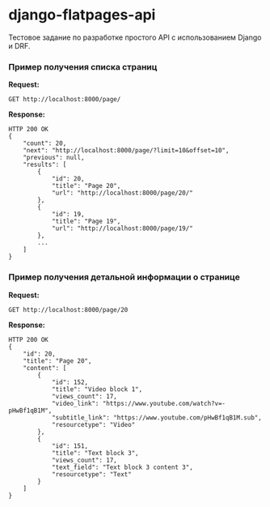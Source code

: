 # django-flatpages-api
Тестовое задание по разработке простого API с использованием Django и DRF. 

### Пример получения списка страниц
**Request:**
```
GET http://localhost:8000/page/
```

**Response:**
```
HTTP 200 OK
{
    "count": 20,
    "next": "http://localhost:8000/page/?limit=10&offset=10",
    "previous": null,
    "results": [
        {
            "id": 20,
            "title": "Page 20",
            "url": "http://localhost:8000/page/20/"
        },
        {
            "id": 19,
            "title": "Page 19",
            "url": "http://localhost:8000/page/19/"
        },
        ...
    ]
}
```

### Пример получения детальной информации о странице
**Request:**
```
GET http://localhost:8000/page/20
```

**Response:**
```
HTTP 200 OK
{
    "id": 20,
    "title": "Page 20",
    "content": [
        {
            "id": 152,
            "title": "Video block 1",
            "views_count": 17,
            "video_link": "https://www.youtube.com/watch?v=-pHwBf1qB1M",
            "subtitle_link": "https://www.youtube.com/pHwBf1qB1M.sub",
            "resourcetype": "Video"
        },
        {
            "id": 151,
            "title": "Text block 3",
            "views_count": 17,
            "text_field": "Text block 3 content 3",
            "resourcetype": "Text"
        }
    ]
}
```
